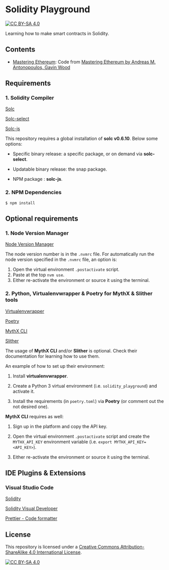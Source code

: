 # Solidity Playground

[![CC BY-SA 4.0][cc-by-sa-shield]][cc-by-sa]

Learning how to make smart contracts in Solidity.

## Contents

- [Mastering Ethereum](mastering_ethereum/README.md): Code from [Mastering Ethereum by Andreas M. Antonopoulos, Gavin Wood](https://github.com/ethereumbook/ethereumbook)

## Requirements

### 1. Solidity Compiler

[Solc](https://solidity.readthedocs.io/en/v0.6.10/installing-solidity.html)

[Solc-select](https://github.com/crytic/solc-select)

[Solc-js](https://github.com/ethereum/solc-js#readme)

This repository requires a global installation of **solc v0.6.10**. Below some options:

- Specific binary release: a specific package, or on demand via **solc-select**.

- Updatable binary release: the snap package.

- NPM package : **solc-js**.

### 2. NPM Dependencies

```shell
$ npm install
```

## Optional requirements

### 1. Node Version Manager

[Node Version Manager](https://github.com/nvm-sh/nvm/blob/master/README.md)

The node version number is in the `.nvmrc` file.
For automatically run the node version specified in the `.nvmrc` file, an option is:

1. Open the virtual environment `.postactivate` script.
2. Paste at the top `nvm use`.
3. Either re-activate the environment or source it using the terminal.

### 2. Python, Virtualenvwrapper & Poetry for MythX & Slither tools

[Virtualenvwrapper](https://virtualenvwrapper.readthedoc)

[Poetry](https://python-poetry.org/)

[MythX CLI](https://github.com/dmuhs/mythx-cli)

[Slither](https://github.com/crytic/slither)

The usage of **MythX CLI** and/or **Slither** is optional. Check their documentation for learning how to use them.

An example of how to set up their environment:

1. Install **virtualenvwrapper**.

2. Create a Python 3 virtual environment (i.e. `solidity_playground`) and activate it.

3. Install the requirements (in `poetry.toml`) via **Poetry** (or comment out the not desired one).

**MythX CLI** requires as well:

1. Sign up in the platform and copy the API key.

2. Open the virtual environment `.postactivate` script and create the `MYTHX_API_KEY` environment variable (i.e. `export MYTHX_API_KEY=<API_KEY>`).

3. Either re-activate the environment or source it using the terminal.

## IDE Plugins & Extensions

### Visual Studio Code

[Solidity](https://marketplace.visualstudio.com/items?itemName=JuanBlanco.solidity)

[Solidity Visual Developer](https://marketplace.visualstudio.com/items?itemName=tintinweb.solidity-visual-auditor)

[Prettier - Code formatter](https://marketplace.visualstudio.com/items?itemName=esbenp.prettier-vscode)

## License

This repository is licensed under a
[Creative Commons Attribution-ShareAlike 4.0 International License][cc-by-sa].

[![CC BY-SA 4.0][cc-by-sa-image]][cc-by-sa]

[cc-by-sa]: http://creativecommons.org/licenses/by-sa/4.0/
[cc-by-sa-image]: https://licensebuttons.net/l/by-sa/4.0/88x31.png
[cc-by-sa-shield]: https://img.shields.io/badge/License-CC%20BY--SA%204.0-lightgrey.svg
